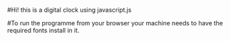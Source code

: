 #Hi! this is a digital clock using javascript.js

#To run the programme from your browser your machine needs to have the required fonts install in it.
